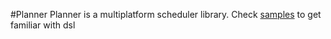 #Planner
Planner is a multiplatform scheduler library. 
Check [samples](https://github.com/arslanarm/planner/tree/master/samples)
to get familiar with dsl